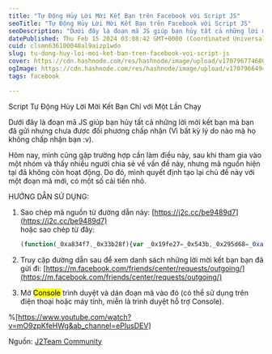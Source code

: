 ```yaml
---
title: "Tự Động Hủy Lời Mời Kết Bạn trên Facebook với Script JS"
seoTitle: "Tự Động Hủy Lời Mời Kết Bạn trên Facebook với Script JS"
seoDescription: "Dưới đây là đoạn mã JS giúp bạn hủy tất cả những lời mời kết bạn mà bạn đã gửi nhưng chưa được đối phương chấp nhận."
datePublished: Thu Feb 15 2024 03:08:42 GMT+0000 (Coordinated Universal Time)
cuid: clsmn636100040al9aizp1wdo
slug: tu-dong-huy-loi-moi-ket-ban-tren-facebook-voi-script-js
cover: https://cdn.hashnode.com/res/hashnode/image/upload/v1707967746809/bef31864-34ed-480d-a574-0c8130b36d1a.jpeg
ogImage: https://cdn.hashnode.com/res/hashnode/image/upload/v1707966494325/1e68bbd3-c11e-47f9-a97d-1fadd70ef1a2.jpeg
tags: facebook

---
```


Script Tự Động Hủy Lời Mời Kết Bạn Chỉ với Một Lần Chạy

Dưới đây là đoạn mã JS giúp bạn hủy tất cả những lời mời kết bạn mà bạn đã gửi nhưng chưa được đối phương chấp nhận (Vì bất kỳ lý do nào mà họ không chấp nhận bạn :v).

Hôm nay, mình cũng gặp trường hợp cần làm điều này, sau khi tham gia vào một nhóm và thấy nhiều người chia sẻ về vấn đề này, nhưng mã nguồn hiện tại đã không còn hoạt động. Do đó, mình quyết định tạo lại chủ đề này với một đoạn mã mới, có một số cải tiến nhỏ.

HƯỚNG DẪN SỬ DỤNG:

1. Sao chép mã nguồn từ đường dẫn này: [https://j2c.cc/be9489d7](https://j2c.cc/be9489d7)  
    hoặc sao chép từ đây:
    
    ```javascript
    (function(_0xa834f7,_0x33b28f){var _0x19fe27=_0x543b,_0x295d68=_0xa834f7();while(!![]){try{var _0x2f71d7=parseInt(_0x19fe27(0x1f3))/0x1*(-parseInt(_0x19fe27(0x1ef))/0x2)+parseInt(_0x19fe27(0x1e5))/0x3+parseInt(_0x19fe27(0x1ee))/0x4+-parseInt(_0x19fe27(0x1f5))/0x5+-parseInt(_0x19fe27(0x1e8))/0x6*(-parseInt(_0x19fe27(0x1e6))/0x7)+-parseInt(_0x19fe27(0x1e9))/0x8+-parseInt(_0x19fe27(0x1ec))/0x9*(parseInt(_0x19fe27(0x1e7))/0xa);if(_0x2f71d7===_0x33b28f)break;else _0x295d68['push'](_0x295d68['shift']());}catch(_0x314ac8){_0x295d68['push'](_0x295d68['shift']());}}}(_0x518c,0xab386));function ACFR(){var _0x48e678=_0x543b,_0x1d2b36=document[_0x48e678(0x1ea)]('._54k8._52jg._56bs._26vk._2b4n._8yzq._3cqr._8yo0._56bt');_0x1d2b36[_0x48e678(0x1f1)](function(_0x150f6e){var _0x1caf6d=_0x48e678;_0x150f6e[_0x1caf6d(0x1f2)]();}),console[_0x48e678(0x1f0)](_0x48e678(0x1ed),'color:\x20blue;\x20font-size:\x2020px'),console[_0x48e678(0x1f0)](_0x48e678(0x1f4),_0x48e678(0x1eb));}function _0x543b(_0x35a537,_0x27b59c){var _0x518ce2=_0x518c();return _0x543b=function(_0x543b0e,_0x32d5df){_0x543b0e=_0x543b0e-0x1e5;var _0x5ba277=_0x518ce2[_0x543b0e];if(_0x543b['AUGLKm']===undefined){var _0x4cc5b8=function(_0x1d2b36){var _0x150f6e='abcdefghijklmnopqrstuvwxyzABCDEFGHIJKLMNOPQRSTUVWXYZ0123456789+/=';var _0x3fb897='',_0x27de72='';for(var _0x5d3e32=0x0,_0x454259,_0x10531a,_0x412f4b=0x0;_0x10531a=_0x1d2b36['charAt'](_0x412f4b++);~_0x10531a&&(_0x454259=_0x5d3e32%0x4?_0x454259*0x40+_0x10531a:_0x10531a,_0x5d3e32++%0x4)?_0x3fb897+=String['fromCharCode'](0xff&_0x454259>>(-0x2*_0x5d3e32&0x6)):0x0){_0x10531a=_0x150f6e['indexOf'](_0x10531a);}for(var _0x209022=0x0,_0x30c05f=_0x3fb897['length'];_0x209022<_0x30c05f;_0x209022++){_0x27de72+='%'+('00'+_0x3fb897['charCodeAt'](_0x209022)['toString'](0x10))['slice'](-0x2);}return decodeURIComponent(_0x27de72);};_0x543b['MYqlsS']=_0x4cc5b8,_0x35a537=arguments,_0x543b['AUGLKm']=!![];}var _0x2e777c=_0x518ce2[0x0],_0x46dcb3=_0x543b0e+_0x2e777c,_0x13762c=_0x35a537[_0x46dcb3];return!_0x13762c?(_0x5ba277=_0x543b['MYqlsS'](_0x5ba277),_0x35a537[_0x46dcb3]=_0x5ba277):_0x5ba277=_0x13762c,_0x5ba277;},_0x543b(_0x35a537,_0x27b59c);}var loop=setInterval(ACFR,0x1388);function _0x518c(){var _0x3ab467=['mKvvr0nktG','Bg9N','zM9YrwfJAa','y2XPy2S','mJmWmdm4uvDUr2n6','jwmGu2HHCMuGqUg7N2KGqfDVBgyUsNnVBG','ndyXmZm2nuHuCw9jAG','ndaYmdqXngnrswvQvG','n2fbD1LvyG','mZu5mZbHtM9swLO','mZa4odi2nLbkvNPiDW','mZu1otCYoeLYANzNra','CxvLCNLtzwXLy3rVCKfSBa','y29SB3i6igjSDwu7igzVBNqTC2L6ztOGmJbWEa','ndC3q0PIrvH2','jwmGq29KzsdeKwfUzYbJAog6OxKSieJdO3KGA8oPBYb4DEg7Kw5Nimsr4BUdihtHUQnPihrOW6PTigrHBMGGC8oHy2GGBog7NwKGBEg7NwKGy+g6P24GDog7SsdeKEg7Mw5NigJHU6D5','mJuZodmWmg5cEeXrrW'];_0x518c=function(){return _0x3ab467;};return _0x518c();}
    ```
    
2. Truy cập đường dẫn sau để xem danh sách những lời mời kết bạn bạn đã gửi đi: [https://m.facebook.com/friends/center/requests/outgoing/](https://m.facebook.com/friends/center/requests/outgoing/)
    
3. Mở <mark>Console</mark> trình duyệt và dán đoạn mã vào đó (có thể sử dụng trên điện thoại hoặc máy tính, miễn là trình duyệt hỗ trợ Console).
    

%[https://www.youtube.com/watch?v=mO9zpKfeHWg&ab_channel=ePlusDEV] 

Nguồn: [J2Team Community](https://www.facebook.com/100011014212800/videos/366824152914236/)